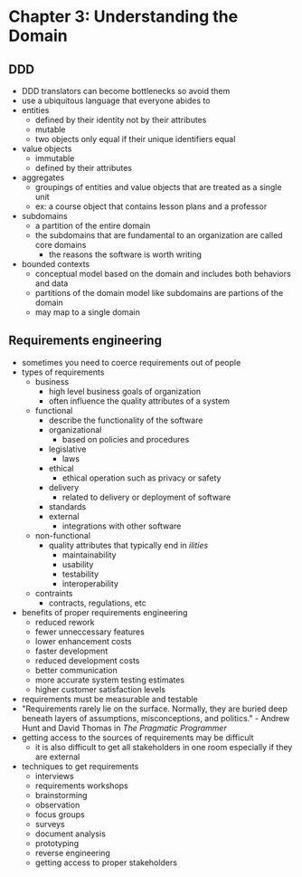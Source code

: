 # Chapter 3: Understanding the Domain

## DDD
- DDD translators can become bottlenecks so avoid them
- use a ubiquitous language that everyone abides to
- entities
  - defined by their identity not by their attributes
  - mutable
  - two objects only equal if their unique identifiers equal
- value objects
  - immutable
  - defined by their attributes
- aggregates
  - groupings of entities and value objects that are treated as a single unit
  - ex: a course object that contains lesson plans and a professor
- subdomains
  - a partition of the entire domain
  - the subdomains that are fundamental to an organization are called core domains
    - the reasons the software is worth writing
- bounded contexts
  - conceptual model based on the domain and includes both behaviors and data
  - partitions of the domain model like subdomains are partions of the domain
  - may map to a single domain

## Requirements engineering
- sometimes you need to coerce requirements out of people
- types of requirements
  - business
    - high level business goals of organization
    - often influence the quality attributes of a system
  - functional
    - describe the functionality of the software
    - organizational
      - based on policies and procedures
    - legislative
      - laws
    - ethical
      - ethical operation such as privacy or safety
    - delivery
      - related to delivery or deployment of software
    - standards
    - external
      - integrations with other software
  - non-functional
    - quality attributes that typically end in *ilities*
      - maintainability
      - usability
      - testability
      - interoperability
  - contraints
    - contracts, regulations, etc
- benefits of proper requirements engineering
  - reduced rework
  - fewer unneccessary features
  - lower enhancement costs
  - faster development
  - reduced development costs
  - better communication
  - more accurate system testing estimates
  - higher customer satisfaction levels
- requirements must be measurable and testable
- "Requirements rarely lie on the surface. Normally, they are buried deep beneath layers of assumptions, misconceptions, and politics." - Andrew Hunt and David Thomas in *The Pragmatic Programmer*
- getting access to the sources of requirements may be difficult
  - it is also difficult to get all stakeholders in one room especially if they are external
- techniques to get requirements
  - interviews
  - requirements workshops
  - brainstorming
  - observation
  - focus groups
  - surveys
  - document analysis
  - prototyping
  - reverse engineering
  - getting access to proper stakeholders